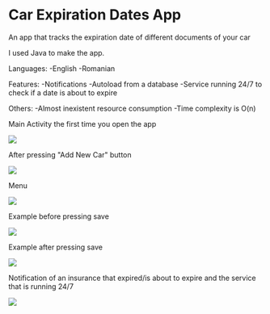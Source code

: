 # Car Expiration Dates App
 An app that tracks the expiration date of different documents of your car

I used Java to make the app.

Languages:
-English
-Romanian

Features:
-Notifications
-Autoload from a database
-Service running 24/7 to check if a date is about to expire

Others:
-Almost inexistent resource consumption
-Time complexity is O(n)

Main Activity the first time you open the app

![](Screenshots/FirstLaunch.png)

After pressing "Add New Car" button

![](Screenshots/AfterPressingButton.png)

Menu

![](Screenshots/Menu.png)

Example before pressing save

![](Screenshots/ExampleBeforeSave.png)

Example after pressing save

![](Screenshots/ExampleAfterSave.png)

Notification of an insurance that expired/is about to expire and the service that is running 24/7

![](Screenshots/NoficationAndService.png)

